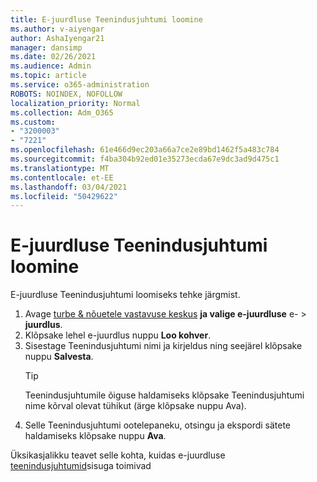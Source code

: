 ```yaml
---
title: E-juurdluse Teenindusjuhtumi loomine
ms.author: v-aiyengar
author: AshaIyengar21
manager: dansimp
ms.date: 02/26/2021
ms.audience: Admin
ms.topic: article
ms.service: o365-administration
ROBOTS: NOINDEX, NOFOLLOW
localization_priority: Normal
ms.collection: Adm_O365
ms.custom:
- "3200003"
- "7221"
ms.openlocfilehash: 61e466d9ec203a66a7ce2e89bd1462f5a483c784
ms.sourcegitcommit: f4ba304b92ed01e35273ecda67e9dc3ad9d475c1
ms.translationtype: MT
ms.contentlocale: et-EE
ms.lasthandoff: 03/04/2021
ms.locfileid: "50429622"
---
```

# <a name="create-an-ediscovery-case"></a>E-juurdluse Teenindusjuhtumi loomine

E-juurdluse Teenindusjuhtumi loomiseks tehke järgmist.

1. Avage [turbe & nõuetele vastavuse keskus](https://go.microsoft.com/fwlink/p/?linkid=2077143) **ja valige e-juurdluse** e-  >  **juurdlus**.
1. Klõpsake lehel e-juurdlus nuppu **Loo kohver**.
1. Sisestage Teenindusjuhtumi nimi ja kirjeldus ning seejärel klõpsake nuppu **Salvesta**.
    > [!TIP]
    >Teenindusjuhtumile õiguse haldamiseks klõpsake Teenindusjuhtumi nime kõrval olevat tühikut (ärge klõpsake nuppu Ava).
1. Selle Teenindusjuhtumi ootelepaneku, otsingu ja ekspordi sätete haldamiseks klõpsake nuppu **Ava**.

Üksikasjalikku teavet selle kohta, kuidas e-juurdluse [teenindusjuhtumid](https://go.microsoft.com/fwlink/?linkid=2101589)sisuga toimivad
